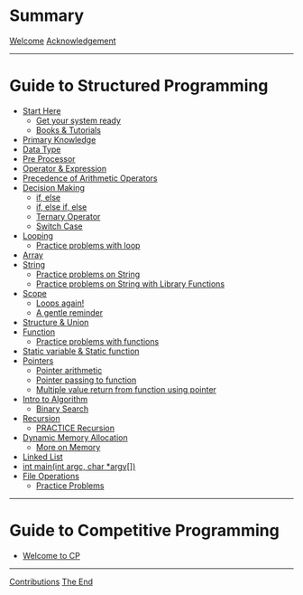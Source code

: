 # Summary

[Welcome](./welcome.md)
[Acknowledgement](./Acknowledgement.md)

***

# Guide to Structured Programming

* [Start Here](./StartHere/StartHere.md)
  * [Get your system ready](./StartHere/Get_your_system_ready.md)
  * [Books & Tutorials](./StartHere/Books_Tutorials.md)
* [Primary Knowledge](./PrimaryKnowledge/PrimaryKnowledge.md)
* [Data Type](./DataType/DataType.md)
* [Pre Processor](./PreProcessor/PreProcessor.md)
* [Operator & Expression](./Operator_and_Expression/Operator_and_Expression.md)
* [Precedence of Arithmetic Operators](./Precedence_of_Arithmetic_Operators/Precedence_of_Arithmetic_Operators.md)
* [Decision Making](./DecisionMaking/DecisionMaking.md)
  * [if, else](./DecisionMaking/if_else.md)
  * [if, else if, else](./DecisionMaking/if_elseif_else.md)
  * [Ternary Operator](./TernaryOperator/TernaryOperator.md)
  * [Switch Case](./switch_case/switch_case.md)
* [Looping](./looping/looping.md)
  * [Practice problems with loop](./looping/practice.md) <!-- area calculation, prime, factorial, fibonacci WITH LOOP -->
* [Array](./Array/Array.md)
* [String](./String.md)
  * [Practice problems on String](./String/Practice_problems_String.md) <!--manual implementation-->
  * [Practice problems on String with Library Functions](./String/Practice_problems_String_with_Library_Functions.md)
* [Scope](./Scope/Scope.md)
  * [Loops again!](./Scope/Loops_again.md)
  * [A gentle reminder](./Scope/A_gentle_reminder.md) <!--write good code-->
* [Structure & Union](./StructureUnion/StructureUnion.md)
* [Function](./Function/Function.md)
  * [Practice problems with functions](./looping/practice.md) <!-- area calculation, prime, factorial, fibonacci WITH fn -->
* [Static variable & Static function](./Static/Static.md)
* [Pointers](./Pointers/Pointers.md)
  * [Pointer arithmetic](./Pointers/PointerArithmetic.md) <!--in arrays-->
  * [Pointer passing to function](./Pointers/PointerPassing.md) <!--in arrays-->
  * [Multiple value return from function using pointer]() <!--in arrays-->
* [Intro to Algorithm](./Intro_to_Algorithm/Intro_to_Algorithm.md)
  * [Binary Search](./Intro_to_Algorithm/BinarySearch.md)
* [Recursion](./Recursion/Recursion.md) <!--from Discrete math first then CS recursion-->
  * [PRACTICE Recursion](./Recursion/Practice_on_Recursion.md)
* [Dynamic Memory Allocation](./DynamicMemoryAllocation/DynamicMemoryAllocation.md)
  * [More on Memory](./DynamicMemoryAllocation/More_on_Memory.md)
* [Linked List](./LinkedList/LinkedList.md)
* [int main(int argc, char \*argv\[\])](./int_main_argc_argv/int_main_argc_argv.md)
* [File Operations](./FileOperations/FileOperations.md)
  * [Practice Problems](./FileOperations/FileOperationsPracticeProblems.md)

***

# Guide to Competitive Programming

* [Welcome to CP]()

***

[Contributions](./ending/Contributions.md)
[The End](./ending/TheEnd.md)
